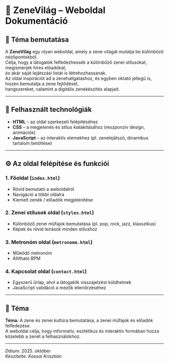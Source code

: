 # 🎵 ZeneVilág – Weboldal Dokumentáció

## 📌 Téma bemutatása

A **ZeneVilág** egy olyan weboldal, amely a zene világát mutatja be különböző nézőpontokból.  
Célja, hogy a látogatók felfedezhessék a különböző zenei stílusokat, megismerjék híres előadókat,  
és akár saját lejátszási listát is létrehozhassanak.  
Az oldal inspirációt ad a zenehallgatáshoz, és egyben oktató jellegű is, hiszen bemutatja a zene fejlődését,  
hangszereket, valamint a digitális zenekészítés alapjait.

---

## 🧠 Felhasznált technológiák

- **HTML** – az oldal szerkezeti felépítéséhez  
- **CSS** – a megjelenés és stílus kialakításához (reszponzív design, animációk)  
- **JavaScript** – az interaktív elemekhez (pl. zenelejátszó, dinamikus tartalom betöltése)  
---

## ⚙️ Az oldal felépítése és funkciói

### 1. **Főoldal (`index.html`)**
- Rövid bemutató a weboldalról  
- Navigáció a többi oldalra  
- Kiemelt zenék / előadók megjelenítése  

### 2. **Zenei stílusok oldal (`styles.html`)**
- Különböző zenei műfajok bemutatása (pl. pop, rock, jazz, klasszikus)  
- Képek és rövid leírások minden stílushoz  

### 3. **Metronóm oldal (`metronome.html`)**
- Működő metronóm
- Állítható BPM

### 4. **Kapcsolat oldal (`contact.html`)**
- Egyszerű űrlap, ahol a látogatók visszajelzést küldhetnek  
- JavaScript validáció a mezők ellenőrzéséhez  

---

## 🎯 Téma

**Téma:** A zene és zenei kultúra bemutatása, a zenei műfajok és előadók felfedezése.  
A weboldal célja, hogy informatív, esztétikus és interaktív formában hozza közelebb a zenét a felhasználókhoz.

---

*Dátum:* 2025. október  
*Készítette:* *Kassai Krisztián*